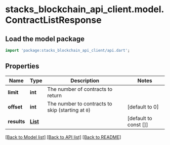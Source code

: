 # stacks_blockchain_api_client.model.ContractListResponse

## Load the model package
```dart
import 'package:stacks_blockchain_api_client/api.dart';
```

## Properties
Name | Type | Description | Notes
------------ | ------------- | ------------- | -------------
**limit** | **int** | The number of contracts to return | 
**offset** | **int** | The number to contracts to skip (starting at `0`) | [default to 0]
**results** | [**List<SmartContract>**](SmartContract.md) |  | [default to const []]

[[Back to Model list]](../README.md#documentation-for-models) [[Back to API list]](../README.md#documentation-for-api-endpoints) [[Back to README]](../README.md)


